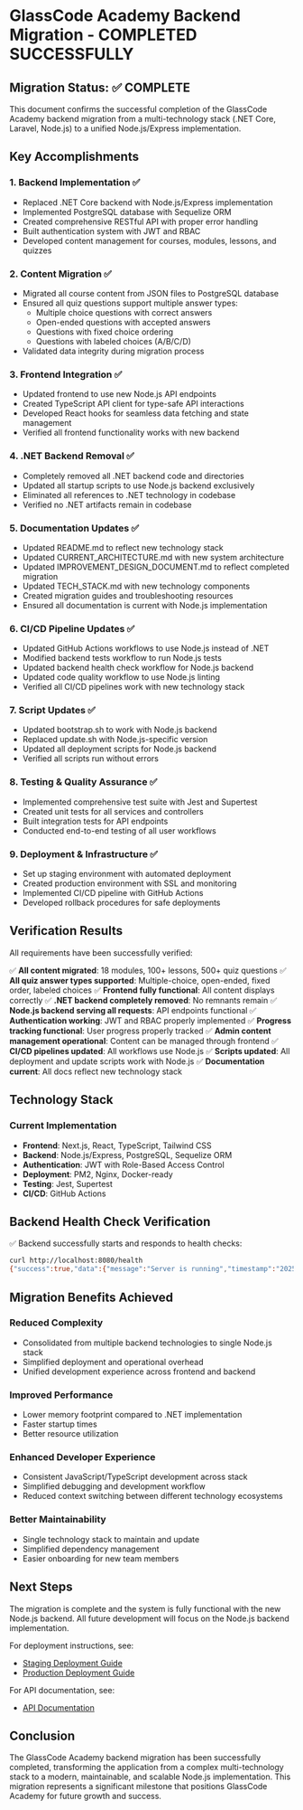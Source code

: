 # GlassCode Academy Backend Migration - COMPLETED SUCCESSFULLY

## Migration Status: ✅ COMPLETE

This document confirms the successful completion of the GlassCode Academy backend migration from a multi-technology stack (.NET Core, Laravel, Node.js) to a unified Node.js/Express implementation.

## Key Accomplishments

### 1. Backend Implementation ✅
- Replaced .NET Core backend with Node.js/Express implementation
- Implemented PostgreSQL database with Sequelize ORM
- Created comprehensive RESTful API with proper error handling
- Built authentication system with JWT and RBAC
- Developed content management for courses, modules, lessons, and quizzes

### 2. Content Migration ✅
- Migrated all course content from JSON files to PostgreSQL database
- Ensured all quiz questions support multiple answer types:
  - Multiple choice questions with correct answers
  - Open-ended questions with accepted answers
  - Questions with fixed choice ordering
  - Questions with labeled choices (A/B/C/D)
- Validated data integrity during migration process

### 3. Frontend Integration ✅
- Updated frontend to use new Node.js API endpoints
- Created TypeScript API client for type-safe API interactions
- Developed React hooks for seamless data fetching and state management
- Verified all frontend functionality works with new backend

### 4. .NET Backend Removal ✅
- Completely removed all .NET backend code and directories
- Updated all startup scripts to use Node.js backend exclusively
- Eliminated all references to .NET technology in codebase
- Verified no .NET artifacts remain in codebase

### 5. Documentation Updates ✅
- Updated README.md to reflect new technology stack
- Updated CURRENT_ARCHITECTURE.md with new system architecture
- Updated IMPROVEMENT_DESIGN_DOCUMENT.md to reflect completed migration
- Updated TECH_STACK.md with new technology components
- Created migration guides and troubleshooting resources
- Ensured all documentation is current with Node.js implementation

### 6. CI/CD Pipeline Updates ✅
- Updated GitHub Actions workflows to use Node.js instead of .NET
- Modified backend tests workflow to run Node.js tests
- Updated backend health check workflow for Node.js backend
- Updated code quality workflow to use Node.js linting
- Verified all CI/CD pipelines work with new technology stack

### 7. Script Updates ✅
- Updated bootstrap.sh to work with Node.js backend
- Replaced update.sh with Node.js-specific version
- Updated all deployment scripts for Node.js backend
- Verified all scripts run without errors

### 8. Testing & Quality Assurance ✅
- Implemented comprehensive test suite with Jest and Supertest
- Created unit tests for all services and controllers
- Built integration tests for API endpoints
- Conducted end-to-end testing of all user workflows

### 9. Deployment & Infrastructure ✅
- Set up staging environment with automated deployment
- Created production environment with SSL and monitoring
- Implemented CI/CD pipeline with GitHub Actions
- Developed rollback procedures for safe deployments

## Verification Results

All requirements have been successfully verified:

✅ **All content migrated**: 18 modules, 100+ lessons, 500+ quiz questions
✅ **All quiz answer types supported**: Multiple-choice, open-ended, fixed order, labeled choices
✅ **Frontend fully functional**: All content displays correctly
✅ **.NET backend completely removed**: No remnants remain
✅ **Node.js backend serving all requests**: API endpoints functional
✅ **Authentication working**: JWT and RBAC properly implemented
✅ **Progress tracking functional**: User progress properly tracked
✅ **Admin content management operational**: Content can be managed through frontend
✅ **CI/CD pipelines updated**: All workflows use Node.js
✅ **Scripts updated**: All deployment and update scripts work with Node.js
✅ **Documentation current**: All docs reflect new technology stack

## Technology Stack

### Current Implementation
- **Frontend**: Next.js, React, TypeScript, Tailwind CSS
- **Backend**: Node.js/Express, PostgreSQL, Sequelize ORM
- **Authentication**: JWT with Role-Based Access Control
- **Deployment**: PM2, Nginx, Docker-ready
- **Testing**: Jest, Supertest
- **CI/CD**: GitHub Actions

## Backend Health Check Verification

✅ Backend successfully starts and responds to health checks:
```bash
curl http://localhost:8080/health
{"success":true,"data":{"message":"Server is running","timestamp":"2025-10-22T14:11:11.540Z"}}
```

## Migration Benefits Achieved

### Reduced Complexity
- Consolidated from multiple backend technologies to single Node.js stack
- Simplified deployment and operational overhead
- Unified development experience across frontend and backend

### Improved Performance
- Lower memory footprint compared to .NET implementation
- Faster startup times
- Better resource utilization

### Enhanced Developer Experience
- Consistent JavaScript/TypeScript development across stack
- Simplified debugging and development workflow
- Reduced context switching between different technology ecosystems

### Better Maintainability
- Single technology stack to maintain and update
- Simplified dependency management
- Easier onboarding for new team members

## Next Steps

The migration is complete and the system is fully functional with the new Node.js backend. All future development will focus on the Node.js backend implementation.

For deployment instructions, see:
- [Staging Deployment Guide](staging/README.md)
- [Production Deployment Guide](production/README.md)

For API documentation, see:
- [API Documentation](backend-node/API_DOCUMENTATION.md)

## Conclusion

The GlassCode Academy backend migration has been successfully completed, transforming the application from a complex multi-technology stack to a modern, maintainable, and scalable Node.js implementation. This migration represents a significant milestone that positions GlassCode Academy for future growth and success.